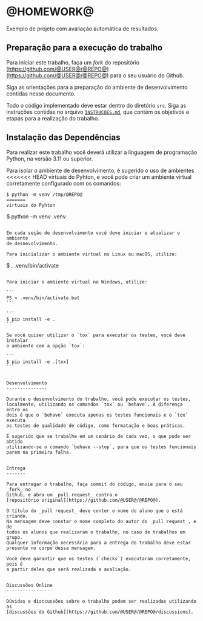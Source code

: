 @HOMEWORK@
====================

Exemplo de projeto com avaliação automática de resultados.

Preparação para a execução do trabalho
--------------------------------------

Para iniciar este trabalho, faça um _fork_ do repositório 
[https://github.com/@USER@/@REPO@](https://github.com/@USER@/@REPO@)
para o seu usuário do Github.

Siga as orientações para a preparação do ambiente de desenvolvimento 
contidas nesse documento.

Todo o código implementado deve estar dentro do diretório `src`. Siga as 
instruções contidas no arquivo [`INSTRUCOES.md`](INSTRUCOES.md), que contém
os objetivos e etapas para a realização do trabalho.


Instalação das Dependências
---------------------------

Para realizar este trabalho você deverá utilizar a linguagem de programação 
Python, na versão 3.11 ou superior.

Para isolar o ambiente de desenvolvimento, é sugerido o uso de ambientes 
<<<<<<< HEAD
virtuais do Pyhton, e você pode criar um ambiente virtual corretamente 
configurado com os comandos:

```
$ python -m venv /tmp/@REPO@
=======
virtuais do Pyhton

```
$ python -m venv .venv
```

Em cada seção de desenvolvimento você deve iniciar e atualizar o ambiente
de desnevolvimento.

Para inicializar o ambiente virtual no Linux ou macOS, utilize:

```
$ . .venv/bin/activate
````

Para iniciar o ambiente virtual no Windows, utilize:

```
PS > .venv/bin/activate.bat
```

```
$ pip install -e .
```

Se você quiser utilizar o `tox` para executar os testes, você deve instalar
o ambiente com a opção `tox`:

```
$ pip install -e .[tox]
```


Desenvolvimento
---------------

Durante o desenvolvimento do trabalho, você pode executar os testes, 
localmente, utilizando os comandos `tox` ou `behave`. A diferença entre os 
dois é que o `behave` executa apenas os testes funcionais e o `tox` executa 
os testes de qualidade de código, como formatação e boas práticas.

É sugerido que se trabalhe em um cenário de cada vez, o que pode ser obtido 
utilizando-se o comando `behave --stop`, para que os testes funcionais 
parem na primeira falha.


Entrega
-------

Para entregar o trabalho, faça commit do código, envie para o seu _fork_ no 
Github, e abra um _pull request_ contra o
[repositório original](https://github.com/@USER@/@REPO@).

O título do _pull request_ deve conter o nome do aluno que o está criando. 
Na mensagem deve constar o nome completo do autor do _pull request_, e de 
todos os alunos que realizaram o trabalho, no caso de trabalhos em grupo. 
Qualquer informação necessária para a entrega do trabalho deve estar 
presente no corpo dessa mensagem.

Você deve garantir que os testes (`checks`) executaram corretamente, pois é 
a partir deles que será realizada a avaliação.


Discussões Online
-----------------

Dúvidas e disccussões sobre o trabalho podem ser realizadas utilizando as
[discussões do Github](https://github.com/@USER@/@REPO@/discussions).
